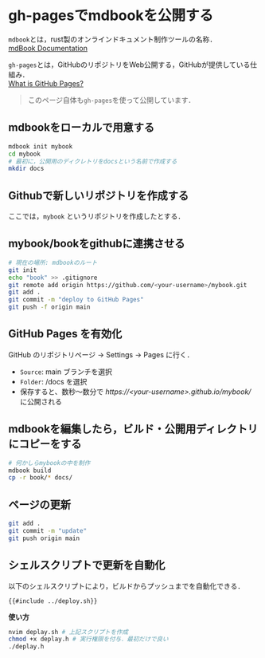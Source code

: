 # gh-pagesでmdbookを公開する

`mdbook`とは，rust製のオンラインドキュメント制作ツールの名称．  
<i class="fa fa-arrow-right"></i>
[mdBook Documentation](https://rust-lang.github.io/mdBook/)

`gh-pages`とは，GitHubのリポジトリをWeb公開する，GitHubが提供している仕組み．  
<i class="fa fa-arrow-right"></i>
[What is GitHub Pages?](https://docs.github.com/en/pages/getting-started-with-github-pages/what-is-github-pages?utm_source=chatgpt.com)

> <i class="fa fa-lightbulb-o"></i> 
> このページ自体も`gh-pages`を使って公開しています．


## mdbookをローカルで用意する
```bash
mdbook init mybook
cd mybook
# 最初に，公開用のディクレトリをdocsという名前で作成する
mkdir docs
```

## Githubで新しいリポジトリを作成する
ここでは，`mybook` というリポジトリを作成したとする．

## mybook/bookをgithubに連携させる
```bash
# 現在の場所: mdbookのルート
git init
echo "book" >> .gitignore
git remote add origin https://github.com/<your-username>/mybook.git
git add .
git commit -m "deploy to GitHub Pages"
git push -f origin main
```

## GitHub Pages を有効化
GitHub のリポジトリページ → Settings → Pages に行く．
* `Source`: main ブランチを選択
* `Folder`: /docs を選択
* 保存すると、数秒〜数分で *https://\<your-username\>.github.io/mybook/* に公開される

## mdbookを編集したら，ビルド・公開用ディレクトリにコピーをする
```bash
# 何かしらmybookの中を制作
mdbook build
cp -r book/* docs/
```

## ページの更新
```bash
git add .
git commit -m "update"
git push origin main
```

## シェルスクリプトで更新を自動化
以下のシェルスクリプトにより，ビルドからプッシュまでを自動化できる．
```shell, numberLines
{{#include ../deploy.sh}}
```
**使い方**
```bash
nvim deplay.sh # 上記スクリプトを作成
chmod +x deplay.h # 実行権限を付与．最初だけで良い
./deplay.h
```

